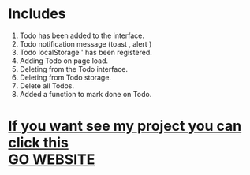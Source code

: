 

# Includes
1. Todo has been added to the interface.
2. Todo notification message (toast , alert )
3. Todo localStorage ' has been registered.
4. Adding Todo on page load.
5. Deleting from the Todo interface.
6. Deleting from Todo storage.
7. Delete all Todos.
8. Added a function to mark done on Todo.

<h1> <a href="https://lookanddo.netlify.app/">If you want see my project you can click this <br>GO WEBSITE</a>  <h1>
